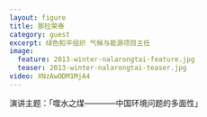 ```yaml
---
layout: figure
title: 那拉荣泰
category: guest
excerpt: 绿色和平组织 气候与能源项目主任
image:
  feature: 2013-winter-nalarongtai-feature.jpg
  teaser: 2013-winter-nalarongtai-teaser.jpg
video: XNzAwODM1MjA4
---
```


演讲主题：「噬水之煤————中国环境问题的多面性」